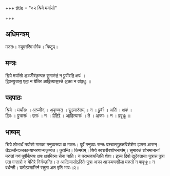 +++
title = "०२ श्रिये मर्यासो"

+++
## अधिमन्त्रम्
मरुतः। स्यूमरश्मिर्भार्गवः। त्रिष्टुप्।

## मन्त्रः
श्रि॒ये मर्या॑सो अ॒ञ्जीँर॑कृण्वत सु॒मारु॑तं॒ न पू॒र्वीरति॒ क्षपः॑ ।  
दि॒वस्पु॒त्रास॒ एता॒ न ये॑तिर आदि॒त्यास॒स्ते अ॒क्रा न वा॑वृधुः ॥

## पदपाठः
श्रि॒ये । मर्या॑सः । अ॒ञ्जीन् । अ॒कृ॒ण्व॒त॒ । सु॒ऽमारु॑तम् । न । पू॒र्वीः । अति॑ । क्षपः॑ ।  
दि॒वः । पु॒त्रासः॑ । एताः॑ । न । ये॒ति॒रे॒ । आ॒दि॒त्यासः॑ । ते । अ॒क्राः । न । व॒वृ॒धुः॒ ॥

## भाष्यम्
श्रिये शोभार्थं मर्यासो मारका मनुष्यरूपा वा मरुतः। पूर्वं मनुष्याः सन्तः पश्चात्सुकृतविशेशेण ह्यमरा आसन्। तेंऽञ्जीनञ्जकान्याभरणान्यकृण्वत। कुर्वन्ति। किमर्थम्। श्रिये स्वशरीरशोभनार्थम्। सुमारुतं शोभमानानां मरुतां गणं पूर्वीर्बह्व्यः क्षपः क्षपयित्र्यः सेना नाति। न पराभावयन्तिति शेशः। इञ्च दिवो द्युदेवतायाः पुत्रास पुत्रा एता गन्तारो न येतिरे निर्गच्छन्ति। त आदित्यासोऽदितेः पुत्रा अक्रा आक्रमणशीला मरुतो न वावृधुः। न वर्धन्ती। यतोऽस्माभिर्न स्तुता अत इति भावः॥२॥